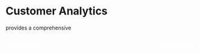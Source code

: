 # Customer Analytics

provides a comprehensive

<div class="nav-buttons" style="display: flex; justify-content: space-between; margin: 2em 0;">
    <a href="../1_collection" class="md-button md-button--primary" style="color: white;">← Collection</a>
    <a href="../3_forecast/" class="md-button md-button--primary" style="color: white;">Forecasting →</a>
</div>